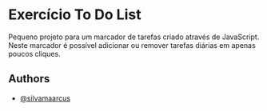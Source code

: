 # Exercício To Do List

Pequeno projeto para um marcador de tarefas criado através de JavaScript. 
Neste marcador é possível adicionar ou remover tarefas diárias em apenas poucos cliques. 

## Authors

- [@silvamaarcus](https://github.com/silvamaarcus)
